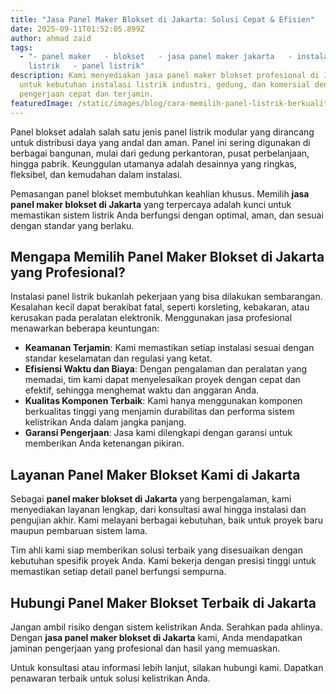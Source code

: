 ```yaml
---
title: "Jasa Panel Maker Blokset di Jakarta: Solusi Cepat & Efisien"
date: 2025-09-11T01:52:05.899Z
author: ahmad zaid
tags:
  - "- panel maker   - blokset   - jasa panel maker jakarta   - instalasi
    listrik   - panel listrik"
description: Kami menyediakan jasa panel maker blokset profesional di Jakarta
  untuk kebutuhan instalasi listrik industri, gedung, dan komersial dengan
  pengerjaan cepat dan terjamin.
featuredImage: /static/images/blog/cara-memilih-panel-listrik-berkualitas-untuk-rumah-dan-industri-2.webp
---
```

Panel blokset adalah salah satu jenis panel listrik modular yang dirancang untuk distribusi daya yang andal dan aman. Panel ini sering digunakan di berbagai bangunan, mulai dari gedung perkantoran, pusat perbelanjaan, hingga pabrik. Keunggulan utamanya adalah desainnya yang ringkas, fleksibel, dan kemudahan dalam instalasi.

Pemasangan panel blokset membutuhkan keahlian khusus. Memilih **jasa panel maker blokset di Jakarta** yang terpercaya adalah kunci untuk memastikan sistem listrik Anda berfungsi dengan optimal, aman, dan sesuai dengan standar yang berlaku.

## Mengapa Memilih Panel Maker Blokset di Jakarta yang Profesional?

Instalasi panel listrik bukanlah pekerjaan yang bisa dilakukan sembarangan. Kesalahan kecil dapat berakibat fatal, seperti korsleting, kebakaran, atau kerusakan pada peralatan elektronik. Menggunakan jasa profesional menawarkan beberapa keuntungan:

* **Keamanan Terjamin**: Kami memastikan setiap instalasi sesuai dengan standar keselamatan dan regulasi yang ketat.
* **Efisiensi Waktu dan Biaya**: Dengan pengalaman dan peralatan yang memadai, tim kami dapat menyelesaikan proyek dengan cepat dan efektif, sehingga menghemat waktu dan anggaran Anda.
* **Kualitas Komponen Terbaik**: Kami hanya menggunakan komponen berkualitas tinggi yang menjamin durabilitas dan performa sistem kelistrikan Anda dalam jangka panjang.
* **Garansi Pengerjaan**: Jasa kami dilengkapi dengan garansi untuk memberikan Anda ketenangan pikiran.

## Layanan Panel Maker Blokset Kami di Jakarta

Sebagai **panel maker blokset di Jakarta** yang berpengalaman, kami menyediakan layanan lengkap, dari konsultasi awal hingga instalasi dan pengujian akhir. Kami melayani berbagai kebutuhan, baik untuk proyek baru maupun pembaruan sistem lama.

Tim ahli kami siap memberikan solusi terbaik yang disesuaikan dengan kebutuhan spesifik proyek Anda. Kami bekerja dengan presisi tinggi untuk memastikan setiap detail panel berfungsi sempurna.

## Hubungi Panel Maker Blokset Terbaik di Jakarta

Jangan ambil risiko dengan sistem kelistrikan Anda. Serahkan pada ahlinya. Dengan **jasa panel maker blokset di Jakarta** kami, Anda mendapatkan jaminan pengerjaan yang profesional dan hasil yang memuaskan.

Untuk konsultasi atau informasi lebih lanjut, silakan hubungi kami. Dapatkan penawaran terbaik untuk solusi kelistrikan Anda.